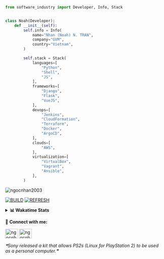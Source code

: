```python
from software_industry import Developer, Info, Stack


class Noah(Developer):
    def __init__(self):
        self.info = Info(
            name="Nhan (Noah) N. TRAN",
            company="GVM",
            country="Vietnam",
        )

        self.stack = Stack(
            languages=[
                "Python",
                "Shell",
                "JS",
            ],
            frameworks=[
                "Django",
                "Flask",
                "VueJS",
            ],
            devops=[
                "Jenkins",
                "CloudFormation",
                "Terraform",
                "Docker",
                "ArgoCD",
            ],
            clouds=[
                "AWS",
            ],
            virtualization=[
                "VirtualBox",
                "Vagrant",
                "Ansible",
            ],
        )
```
<img src="https://komarev.com/ghpvc/?username=ngocnhan2003&label=Profile%20views&color=0e75b6&style=flat" alt="ngocnhan2003" /> 

[![BUILD](https://github.com/ngocnhan2003/ngocnhan2003/actions/workflows/001_build.yml/badge.svg)](https://github.com/ngocnhan2003/ngocnhan2003/actions/workflows/001_build.yml)
[![REFRESH](https://github.com/ngocnhan2003/ngocnhan2003/actions/workflows/002_refresh.yml/badge.svg)](https://github.com/ngocnhan2003/ngocnhan2003/actions/workflows/002_refresh.yml)

<details> 
  <summary><b>📊 Wakatime Stats</b></summary>
  <br>
  
<!--START_SECTION:waka-->
![Code Time](http://img.shields.io/badge/Code%20Time-630%20hrs%2017%20mins-blue)

**I'm an Early 🐤** 

```text
🌞 Morning    53 commits     ██████░░░░░░░░░░░░░░░░░░░   24.09% 
🌆 Daytime    85 commits     █████████░░░░░░░░░░░░░░░░   38.64% 
🌃 Evening    27 commits     ███░░░░░░░░░░░░░░░░░░░░░░   12.27% 
🌙 Night      55 commits     ██████░░░░░░░░░░░░░░░░░░░   25.0%

```
📅 **I'm Most Productive on Wednesday** 

```text
Monday       36 commits     ████░░░░░░░░░░░░░░░░░░░░░   16.36% 
Tuesday      28 commits     ███░░░░░░░░░░░░░░░░░░░░░░   12.73% 
Wednesday    123 commits    ██████████████░░░░░░░░░░░   55.91% 
Thursday     5 commits      ░░░░░░░░░░░░░░░░░░░░░░░░░   2.27% 
Friday       4 commits      ░░░░░░░░░░░░░░░░░░░░░░░░░   1.82% 
Saturday     9 commits      █░░░░░░░░░░░░░░░░░░░░░░░░   4.09% 
Sunday       15 commits     █░░░░░░░░░░░░░░░░░░░░░░░░   6.82%

```


📊 **This Week I Spent My Time On** 

```text
⌚︎ Time Zone: Asia/Ho_Chi_Minh

💬 Programming Languages: 
Go                       5 hrs 59 mins       ███████████████████░░░░░░   77.48% 
GraphQL                  25 mins             █░░░░░░░░░░░░░░░░░░░░░░░░   5.45% 
JavaScript               19 mins             █░░░░░░░░░░░░░░░░░░░░░░░░   4.12% 
Bash                     15 mins             ░░░░░░░░░░░░░░░░░░░░░░░░░   3.38% 
Other                    14 mins             ░░░░░░░░░░░░░░░░░░░░░░░░░   3.17%

🔥 Editors: 
GoLand                   6 hrs 27 mins       █████████████████████░░░░   83.67% 
VS Code                  1 hr 15 mins        ████░░░░░░░░░░░░░░░░░░░░░   16.33%

💻 Operating System: 
Linux                    7 hrs 43 mins       █████████████████████████   100.0%

```

**I Mostly Code in Python** 

```text
Python                   14 repos            ███████████░░░░░░░░░░░░░░   43.75% 
JavaScript               6 repos             ████░░░░░░░░░░░░░░░░░░░░░   18.75% 
TypeScript               2 repos             █░░░░░░░░░░░░░░░░░░░░░░░░   6.25% 
Kotlin                   2 repos             █░░░░░░░░░░░░░░░░░░░░░░░░   6.25% 
Vue                      2 repos             █░░░░░░░░░░░░░░░░░░░░░░░░   6.25%

```



 Last Updated on 09/11/2022 19:26:29 UTC+7
<!--END_SECTION:waka-->
</details>

🔗 **Connect with me:**

<a href="https://linkedin.com/in/ngocnhan2003" target="blank"><img align="center" src="https://raw.githubusercontent.com/rahuldkjain/github-profile-readme-generator/master/src/images/icons/Social/linked-in-alt.svg" alt="ngocnhan2003" height="30" width="40" /></a>
<a href="https://instagram.com/ngocnhan2003" target="blank"><img align="center" src="https://raw.githubusercontent.com/rahuldkjain/github-profile-readme-generator/master/src/images/icons/Social/instagram.svg" alt="ngocnhan2003" height="30" width="40" /></a>


<!--STARTS_HERE_QUOTE_README-->
<i>❝Sony released a kit that allows PS2s (Linux for PlayStation 2) to be used as a personal computer.❞</i>
<!--ENDS_HERE_QUOTE_README-->
